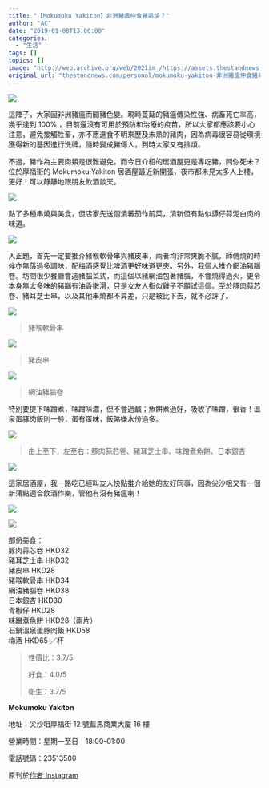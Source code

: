 ```yaml
---
title: "【Mokumoku Yakiton】非洲豬瘟仲食豬串燒？"
author: "AC"
date: "2019-01-08T13:06:00"
categories:
  - "生活"
tags: []
topics: []
image: "http://web.archive.org/web/2021im_/https://assets.thestandnews.com/media/photos/pig-03_E2TOk.png"
original_url: "thestandnews.com/personal/mokumoku-yakiton-非洲豬瘟仲食豬串燒"
---
```

![](http://web.archive.org/web/2021im_/https://assets.thestandnews.com/media/photos/pig-03_E2TOk.png)

這陣子，大家因非洲豬瘟而聞豬色變。現時蔓延的豬瘟傳染性強、病畜死亡率高，幾乎達到 100% ，目前還沒有可用於預防和治療的疫苗，所以大家都應該要小心注意，避免接觸牲畜，亦不應進食不明來歷及未熟的豬肉，因為病毒很容易從環境獲得新的基因進行洗牌，隨時變成豬傳人，到時大家又有排煩。

不過，豬作為主要肉類是很難避免。而今日介紹的居酒屋更是專吃豬，問你死未？位於厚福街的 Mokumoku Yakiton 居酒屋最近新開張，夜市都未見太多人上樓，更好！可以靜靜地跟朋友飲酒談天。

![](http://web.archive.org/web/2021im_/https://assets.thestandnews.com/media/photos/IMG_2572_mAyiJ.JPG)

點了多種串燒與美食，但店家先送個潰蕃茄作前菜，清新但有點似譚仔蒜泥白肉的味道。

![](http://web.archive.org/web/2021im_/https://assets.thestandnews.com/media/photos/IMG_2566_26Anf.JPG)

入正題，首先一定要推介豬喉軟骨串與豬皮串，兩者均非常爽脆不膩，師傅燒的時候亦無落過多調味，配梅酒感覺比啤酒更好味道更夾。另外，我個人推介網油豬腦卷。坊間很少餐廳會造豬腦菜式，而這個以豬網油包著豬腦，不會燒得過火，更令本身無太多味的豬腦有油香嫩滑，只是女友人指似雞子不願試這個。至於豚肉蒜芯卷、豬耳芝士串，以及其他串燒都不算差，只是被比下去，就不必評了。

![](http://web.archive.org/web/2021im_/https://assets.thestandnews.com/media/photos/IMG_2568_e6dmU.JPG)
> 豬喉軟骨串

![](http://web.archive.org/web/2021im_/https://assets.thestandnews.com/media/photos/IMG_2569_vJ8Ph.JPG)
> 豬皮串

![](http://web.archive.org/web/2021im_/https://assets.thestandnews.com/media/photos/IMG_2567_Mu074.JPG)
> 網油豬腦卷

特別要提下味蹭煮，味蹭味濃，但不會過鹹；魚餅煮過好，吸收了味蹭，很香！溫泉蛋豚肉飯則一般，蛋有蛋味，飯略嫌水份過多。

![](http://web.archive.org/web/2021im_/https://assets.thestandnews.com/media/photos/IMG_2565_mdKi2.JPG)
> 由上至下，左至右：豚肉蒜芯卷、豬耳芝士串、味蹭煮魚餅、日本銀杏

![](http://web.archive.org/web/2021im_/https://assets.thestandnews.com/media/photos/IMG_2483_QqjOx.jpg)

這家居酒屋，我一路吃已經叫友人快點推介給她的友好同事，因為尖沙咀又有一個新蒲點適合飲酒作樂，管他有沒有豬瘟喇！

![](http://web.archive.org/web/2021im_/https://assets.thestandnews.com/media/photos/IMG_2571_lVfPi.JPG)

![](http://web.archive.org/web/2021im_/https://assets.thestandnews.com/media/photos/IMG_2573_ziclJ.JPG)

部份美食：  
豚肉蒜芯卷 HKD32  
豬耳芝士串 HKD32  
豬皮串 HKD28  
豬喉軟骨串 HKD34  
網油豬腦卷 HKD38  
日本銀杏 HKD30  
青椒仔 HKD28  
味蹭煮魚餅 HKD28（兩片）  
石鍋溫泉蛋豚肉飯 HKD58  
梅酒 HKD65 ／杯

> 性價比：3.7/5
> 
> 好食：4.0/5
> 
> 衛生：3.7/5

**Mokumoku Yakiton**

地址：尖沙咀厚福街 12 號藍馬商業大廈 16 樓

營業時間：星期一至日　18:00-01:00

電話號碼：23513500

原刊於[作者 Instagram](http://web.archive.org/web/20211229080529/https://www.instagram.com/alanwlchiu/)